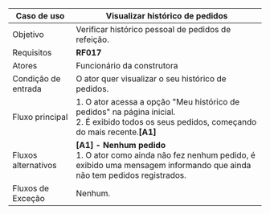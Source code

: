 | Caso de uso         | Visualizar histórico de pedidos                                                                                                                                                                                                                                                                                                                                                                                                                                                                                                                                                                                   |
| ------------------- | ------------------------------------------------------------------------------------------------------------------------------------------------------------------------------------------------------------------------------------------------------------------------------------------------------------------------------------------------------------------------------------------------------------------------------------------------------------------------------------------------------------------------------------------------------------------------------------------------- |
| Objetivo            | Verificar histórico pessoal de pedidos de refeição.                                                                                                                                                                                                                                                                                                                                                                                                                                                                                                                                                             |
| Requisitos          | **RF017**                                                                                                                                                                                                                                                                                                                                                                                                                                                                                                                                                                             |
| Atores              | Funcionário da construtora                                                                                                                                                                                                                                                                                                                                                                                                                                                                                                                                                                        |
| Condição de entrada | O ator quer visualizar o seu histórico de pedidos.                                                                                                                                                                                                                                                                                                                                                                                                                                                                                                                                               |
| Fluxo principal     | 1. O ator acessa a opção "Meu histórico de pedidos" na página inicial. <br> 2. É exibido todos os seus pedidos, começando do mais recente.**[A1]** <br> 
| Fluxos alternativos | **[A1] - Nenhum pedido** <br> 1. O ator como ainda não fez nenhum pedido, é exibido uma mensagem informando que ainda não tem pedidos registrados.                                                                                                                                                                                                                                                                                                                                     |
| Fluxos de Exceção   | Nenhum.                                                                                                                                                                                                                                                                                                                           |
